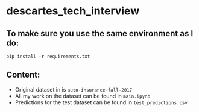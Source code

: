 # descartes_tech_interview

## To make sure you use the same environment as I do:
```pip install -r requirements.txt```

## Content:

- Original dataset in is `auto-insurance-fall-2017`
- All my work on the dataset can be found in `main.ipynb`
- Predictions for the test dataset can be found in `test_predictions.csv`